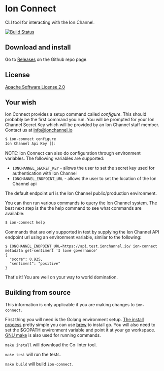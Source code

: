 # Ion Connect

CLI tool for interacting with the Ion Channel.

[![Build Status](https://travis-ci.org/ion-channel/ion-connect.svg?branch=master)](https://travis-ci.org/ion-channel/ion-connect)

## Download and install

Go to [Releases](https://github.com/ion-channel/ion-connect/releases) on the Github repo page.

## License

[Apache Software License 2.0](LICENSE.txt)

## Your wish

Ion Connect provides a setup command called *configure*.  This should probably be the first command you run.  You will be prompted for your Ion Channel Secret Key which will be provided by an Ion Channel staff member. Contact us at <info@ionchannel.io>

```sh
$ ion-connect configure
Ion Channel Api Key []:
```

NOTE:  Ion Connect can also do configuration through environment variables.  The following variables are supported:

- `IONCHANNEL_SECRET_KEY` - allows the user to set the secret key used for authentication with Ion Channel
- `IONCHANNEL_ENDPOINT_URL` - allows the user to set the location of the Ion Channel api

The default endpoint url is the Ion Channel public/production environment.

You can then run various commands to query the Ion Channel system.  The best next step is the the help command to see what commands are available:

```sh
$ ion-connect help
```

Commands that are only supported in test by supplying the Ion Channel API endpoint url using an environment variable, similar to the following:

```
$ IONCHANNEL_ENDPOINT_URL=https://api.test.ionchannel.io/ ion-connect metadata get-sentiment 'I love governance'
{
  "score": 0.925,
  "sentiment": "positive"
}
```

That's it! You are well on your way to world domination.

## Building from source

This information is only applicable if you are making changes to `ion-connect`.

First thing you will need is the Golang environment setup. [The install process](https://golang.org/doc/install) pretty simple you can use [brew](http://brew.sh) to install go.  You will also need to set the $GOPATH environment variable and point it at your go workspace. [GNU make](https://www.gnu.org/software/make/) is also used for running commands.

`make install` will download the Go linter tool.

`make test` will run the tests.

`make build` will build `ion-connect`.
